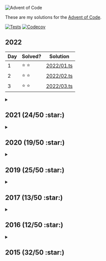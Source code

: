 ![Advent of Code](https://repository-images.githubusercontent.com/317645101/436e8f27-e2b1-49af-84ed-f3f90cb6fb48)

These are my solutions for the [Advent of Code](https://adventofcode.com/).

[![Tests](https://img.shields.io/github/checks-status/matthewtole/advent-of-code/main?label=tests&style=for-the-badge)](https://github.com/matthewtole/advent-of-code/actions/workflows/tests.yml) [![Codecov](https://img.shields.io/codecov/c/github/matthewtole/advent-of-code?style=for-the-badge)](https://codecov.io/gh/matthewtole/advent-of-code)

## 2022

| Day | Solved?       | Solution                                                                         |
| --- | ------------- | -------------------------------------------------------------------------------- |
| 1   | :star: :star: | [2022/01.ts](https://github.com/matthewtole/advent-of-code/blob/main/2022/01.ts) |
| 2   | :star: :star: | [2022/02.ts](https://github.com/matthewtole/advent-of-code/blob/main/2022/02.ts) |
| 3   | :star: :star: | [2022/03.ts](https://github.com/matthewtole/advent-of-code/blob/main/2022/03.ts) |

<details>
<summary><h2>2021 (24/50 :star:)</h2></summary>

| Day | Solved?       | Solution                                                                         |
| --- | ------------- | -------------------------------------------------------------------------------- |
| 1   | :star: :star: | [2021/01.ts](https://github.com/matthewtole/advent-of-code/blob/main/2021/01.ts) |
| 2   | :star: :star: | [2021/02.ts](https://github.com/matthewtole/advent-of-code/blob/main/2021/02.ts) |
| 3   | :star: :star: | [2021/03.ts](https://github.com/matthewtole/advent-of-code/blob/main/2021/03.ts) |
| 4   | :star: :star: | [2021/04.ts](https://github.com/matthewtole/advent-of-code/blob/main/2021/04.ts) |
| 5   | :star: :star: | [2021/05.ts](https://github.com/matthewtole/advent-of-code/blob/main/2021/05.ts) |
| 6   | :star: :star: | [2021/06.ts](https://github.com/matthewtole/advent-of-code/blob/main/2021/06.ts) |
| 7   | :star: :star: | [2021/07.ts](https://github.com/matthewtole/advent-of-code/blob/main/2021/07.ts) |
| 8   | :star: :star: | [2021/08.ts](https://github.com/matthewtole/advent-of-code/blob/main/2021/08.ts) |
| 9   | :star: :star: | [2021/09.ts](https://github.com/matthewtole/advent-of-code/blob/main/2021/09.ts) |
| 10  | :star: :star: | [2021/10.ts](https://github.com/matthewtole/advent-of-code/blob/main/2021/10.ts) |
| 11  | :star: :star: | [2021/11.ts](https://github.com/matthewtole/advent-of-code/blob/main/2021/11.ts) |
| 12  | :star:        | [2021/12.ts](https://github.com/matthewtole/advent-of-code/blob/main/2021/12.ts) |
| 13  |
| 14  | :star:        | [2021/14.ts](https://github.com/matthewtole/advent-of-code/blob/main/2021/14.ts) |

</details>

<details>
<summary><h2>2020 (19/50 :star:)</h2></summary>

| Day | Solved?       | Solution                                                                         |
| --- | ------------- | -------------------------------------------------------------------------------- |
| 1   | :star: :star: | [2020/01.ts](https://github.com/matthewtole/advent-of-code/blob/main/2020/01.ts) |
| 2   | :star: :star: | [2020/02.ts](https://github.com/matthewtole/advent-of-code/blob/main/2020/02.ts) |
| 3   | :star: :star: | [2020/03.ts](https://github.com/matthewtole/advent-of-code/blob/main/2020/03.ts) |
| 4   | :star: :star: | [2020/04.ts](https://github.com/matthewtole/advent-of-code/blob/main/2020/04.ts) |
| 5   | :star: :star: | [2020/05.ts](https://github.com/matthewtole/advent-of-code/blob/main/2020/05.ts) |
| 6   | :star: :star: | [2020/06.ts](https://github.com/matthewtole/advent-of-code/blob/main/2020/06.ts) |
| 7   | :star: :star: | [2020/07.ts](https://github.com/matthewtole/advent-of-code/blob/main/2020/07.ts) |
| 8   | :star: :star: | [2020/08.ts](https://github.com/matthewtole/advent-of-code/blob/main/2020/08.ts) |
| 9   | :star: :star: | [2020/09.ts](https://github.com/matthewtole/advent-of-code/blob/main/2020/09.ts) |
| 10  | :star:        | [2020/10.ts](https://github.com/matthewtole/advent-of-code/blob/main/2020/10.ts) |

</details>

<details>
<summary><h2>2019 (25/50 :star:)</h2></summary>

| Day | Solved?       | Solution                                                                         |
| --- | ------------- | -------------------------------------------------------------------------------- |
| 1   | :star: :star: | [2019/01.ts](https://github.com/matthewtole/advent-of-code/blob/main/2019/01.ts) |
| 2   | :star: :star: | [2019/02.ts](https://github.com/matthewtole/advent-of-code/blob/main/2019/02.ts) |
| 3   | :star: :star: | [2019/03.ts](https://github.com/matthewtole/advent-of-code/blob/main/2019/03.ts) |
| 4   | :star: :star: | [2019/04.ts](https://github.com/matthewtole/advent-of-code/blob/main/2019/04.ts) |
| 5   | :star: :star: | [2019/05.ts](https://github.com/matthewtole/advent-of-code/blob/main/2019/05.ts) |
| 6   | :star: :star: | [2019/06.ts](https://github.com/matthewtole/advent-of-code/blob/main/2019/06.ts) |
| 7   | :star: :star: | [2019/07.ts](https://github.com/matthewtole/advent-of-code/blob/main/2019/07.ts) |
| 8   | :star: :star: | [2019/08.ts](https://github.com/matthewtole/advent-of-code/blob/main/2019/08.ts) |
| 9   | :star: :star: | [2019/09.ts](https://github.com/matthewtole/advent-of-code/blob/main/2019/09.ts) |
| 10  | :star: :star: | [2019/10.ts](https://github.com/matthewtole/advent-of-code/blob/main/2019/10.ts) |
| 11  | :star: :star: | [2019/11.ts](https://github.com/matthewtole/advent-of-code/blob/main/2019/11.ts) |
| 12  | :star:        | [2019/12.ts](https://github.com/matthewtole/advent-of-code/blob/main/2019/12.ts) |
| 13  | :star:        | [2019/13.ts](https://github.com/matthewtole/advent-of-code/blob/main/2019/13.ts) |
| 14  |
| 15  |
| 16  | :star:        | [2019/16.ts](https://github.com/matthewtole/advent-of-code/blob/main/2019/16.ts) |

</details>

<details>
<summary><h2>2017 (13/50 :star:)</h2></summary>

| Day | Solved?       | Solution                                                                         |
| --- | ------------- | -------------------------------------------------------------------------------- |
| 1   | :star: :star: | [2017/01.ts](https://github.com/matthewtole/advent-of-code/blob/main/2017/01.ts) |
| 2   | :star: :star: | [2017/02.ts](https://github.com/matthewtole/advent-of-code/blob/main/2017/02.ts) |
| 3   |
| 4   | :star: :star: | [2017/04.ts](https://github.com/matthewtole/advent-of-code/blob/main/2017/04.ts) |
| 5   | :star: :star: | [2017/05.ts](https://github.com/matthewtole/advent-of-code/blob/main/2017/05.ts) |
| 6   | :star: :star: | [2017/06.ts](https://github.com/matthewtole/advent-of-code/blob/main/2017/06.ts) |
| 7   | :star:        | [2017/07.ts](https://github.com/matthewtole/advent-of-code/blob/main/2017/07.ts) |
| 8   | :star: :star: | [2017/08.ts](https://github.com/matthewtole/advent-of-code/blob/main/2017/08.ts) |

</details>

<details>
<summary><h2>2016 (12/50 :star:)</h2></summary>

| Day | Solved?       | Solution                                                                         |
| --- | ------------- | -------------------------------------------------------------------------------- |
| 1   | :star: :star: | [2016/01.ts](https://github.com/matthewtole/advent-of-code/blob/main/2016/01.ts) |
| 2   | :star: :star: | [2016/02.ts](https://github.com/matthewtole/advent-of-code/blob/main/2016/02.ts) |
| 3   | :star: :star: | [2016/03.ts](https://github.com/matthewtole/advent-of-code/blob/main/2016/03.ts) |
| 4   | :star: :star: | [2016/04.ts](https://github.com/matthewtole/advent-of-code/blob/main/2016/04.ts) |
| 5   | :star: :star: | [2016/05.ts](https://github.com/matthewtole/advent-of-code/blob/main/2016/05.ts) |
| 6   | :star: :star: | [2016/06.ts](https://github.com/matthewtole/advent-of-code/blob/main/2016/06.ts) |

</details>

<details>
<summary><h2>2015 (32/50 :star:)</h2></summary>

| Day | Solved?       | Solution                                                                         |
| --- | ------------- | -------------------------------------------------------------------------------- |
| 1   | :star: :star: | [2015/01.ts](https://github.com/matthewtole/advent-of-code/blob/main/2015/01.ts) |
| 2   | :star: :star: | [2015/02.ts](https://github.com/matthewtole/advent-of-code/blob/main/2015/02.ts) |
| 3   | :star: :star: | [2015/03.ts](https://github.com/matthewtole/advent-of-code/blob/main/2015/03.ts) |
| 4   | :star: :star: | [2015/04.ts](https://github.com/matthewtole/advent-of-code/blob/main/2015/04.ts) |
| 5   | :star: :star: | [2015/05.ts](https://github.com/matthewtole/advent-of-code/blob/main/2015/05.ts) |
| 6   | :star: :star: | [2015/06.ts](https://github.com/matthewtole/advent-of-code/blob/main/2015/06.ts) |
| 7   |               |                                                                                  |
| 8   | :star: :star: | [2015/08.ts](https://github.com/matthewtole/advent-of-code/blob/main/2015/08.ts) |
| 9   | :star: :star: | [2015/09.ts](https://github.com/matthewtole/advent-of-code/blob/main/2015/09.ts) |
| 10  | :star: :star: | [2015/10.ts](https://github.com/matthewtole/advent-of-code/blob/main/2015/10.ts) |
| 11  | :star: :star: | [2015/11.ts](https://github.com/matthewtole/advent-of-code/blob/main/2015/11.ts) |
| 12  | :star: :star: | [2015/12.ts](https://github.com/matthewtole/advent-of-code/blob/main/2015/12.ts) |
| 13  |               |                                                                                  |
| 14  | :star: :star: | [2015/14.ts](https://github.com/matthewtole/advent-of-code/blob/main/2015/14.ts) |
| 15  | :star: :star: | [2015/15.ts](https://github.com/matthewtole/advent-of-code/blob/main/2015/15.ts) |
| 16  | :star: :star: | [2015/16.ts](https://github.com/matthewtole/advent-of-code/blob/main/2015/16.ts) |
| 17  | :star: :star: | [2015/17.ts](https://github.com/matthewtole/advent-of-code/blob/main/2015/18.ts) |
| 18  | :star: :star: | [2015/18.ts](https://github.com/matthewtole/advent-of-code/blob/main/2015/18.ts) |

</details>

